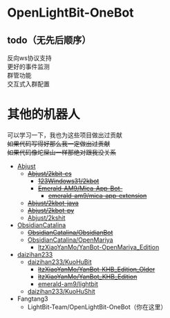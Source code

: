 # OpenLightBit-OneBot
## todo（无先后顺序）
反向ws协议支持<br />
更好的事件监测<br />
群管功能<br />
交互式入群配置

# 其他的机器人

可以学习一下，我也为这些项目做出过贡献<br>
~~如果代码写得好那么我一定做出过贡献~~<br>
~~如果代码像坨屎山一样那绝对跟我没关系~~

- [Abjust](https://kkgithub.com/Abjust/)
    - [~~Abjust/2kbit-cs~~](https://kkgithub.com/Abjust/2kbit-cs)
        - [~~123Windows31/2kbot~~](https://kkgithub.com/123Windows31/2kbot)
        - [~~Emerald-AM9/Mica-App-Bot-~~](https://kkgithub.com/Emerald-AM9/Mica-App-Bot-)
            - [~~emerald-am9/mica-app-extension~~](https://gitee.com/emerald-am9/mica-app-extension/)
    - [~~Abjust/2kbot-java~~](https://kkgithub.com/Abjust/2kbot-java)
    - [~~Abjust/2kbot-py~~](https://kkgithub.com/Abjust/2kbot-py)
    - [Abjust/2kshit](https://kkgithub.com/Abjust/2kshit)
- [ObsidianCatalina](https://kkgithub.com/ObsidianCatalina/)
    - [~~ObsidianCatalina/ObsidianBot~~](https://kkgithub.com/ObsidianCatalina/ObsidianBot)
    - [ObsidianCatalina/OpenMariya](https://kkgithub.com/ObsidianCatalina/OpenMariya)
        - [ltzXiaoYanMo/YanBot-OpenMariya_Edition](https://kkgithub.com/ltzXiaoYanMo/YanBot-OpenMariya_Edition)
- [daizihan233](https://kkgithub.com/daizihan233)
    - [daizihan233/KuoHuBit](https://kkgithub.com/daizihan233/KuoHuBit/)
        - [~~ltzXiaoYanMo/YanBot-KHB_Edition_Older~~](https://kkgithub.com/ltzXiaoYanMo/YanBot-KHB_Edition_Older)
        - [~~ltzXiaoYanMo/YanBot_KHB_Edition~~](https://kkgithub.com/ltzXiaoYanMo/YanBot_KHB_Edition)
        - [emerald-am9/lightbit](https://gitee.com/Emerald-AM9/lightbit)
    - [daizihan233/KuoHuShit](https://kkgithub.com/daizihan233/KuoHuShit)
- Fangtang3
    - LightBit-Team/OpenLightBit-OneBot（你在这里）
 